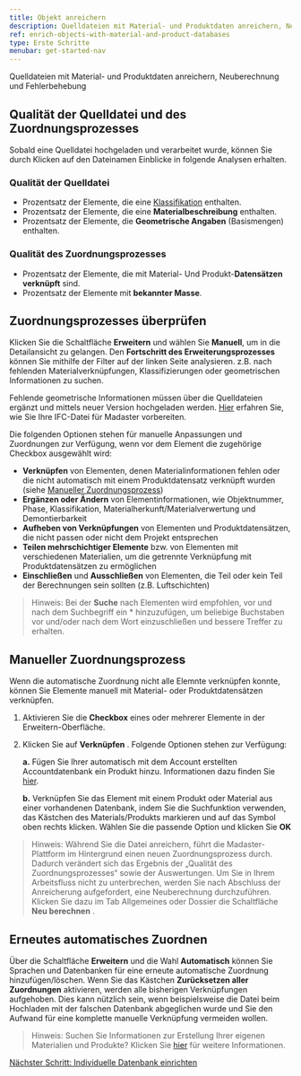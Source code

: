 ```yaml
---
title: Objekt anreichern
description: Quelldateien mit Material- und Produktdaten anreichern, Neuberechnung und Fehlerbehebung
ref: enrich-objects-with-material-and-product-databases
type: Erste Schritte
menubar: get-started-nav
---
```


Quelldateien mit Material- und Produktdaten anreichern, Neuberechnung und Fehlerbehebung

## Qualität der Quelldatei und des Zuordnungsprozesses

Sobald eine Quelldatei hochgeladen und verarbeitet wurde, können Sie durch Klicken auf den Dateinamen Einblicke in folgende Analysen erhalten.

### Qualität der Quelldatei
  * Prozentsatz der Elemente, die eine <a href="../knowledge-base/classifications#klassifizierung-der-objektelemente" target="_blank">Klassifikation</a> enthalten.
  * Prozentsatz der Elemente, die eine **Materialbeschreibung** enthalten.
  * Prozentsatz der Elemente, die **Geometrische Angaben** (Basismengen) enthalten.

### Qualität des Zuordnungsprozesses
  * Prozentsatz der Elemente, die mit Material- Und Produkt-**Datensätzen verknüpft** sind.
  * Prozentsatz der Elemente mit **bekannter Masse**.

## Zuordnungsprozesses überprüfen

Klicken Sie die Schaltfläche **Erweitern** <iconify-icon inline icon='mdi-link-variant-plus'/> und wählen Sie **Manuell**, um in die Detailansicht zu gelangen. Den **Fortschritt des Erweiterungsprozesses** können Sie mithilfe der Filter auf der linken Seite analysieren. z.B. nach fehlenden Materialverknüpfungen, Klassifizierungen oder geometrischen Informationen zu suchen.

Fehlende geometrische Informationen müssen über die Quelldateien ergänzt und mittels neuer Version hochgeladen werden. <a href="../knowledge-base/preparing-bim-ifc-source-files" target="_blank">Hier</a> erfahren Sie, wie Sie Ihre IFC-Datei für Madaster vorbereiten.

Die folgenden Optionen stehen für manuelle Anpassungen und Zuordnungen zur Verfügung, wenn vor dem Element die zugehörige Checkbox <iconify-icon inline icon='mdi-checkbox-marked'/> ausgewählt wird:

  * **Verknüpfen** <iconify-icon inline icon='mdi-link-variant'/> von Elementen, denen Materialinformationen fehlen oder die nicht automatisch mit einem Produktdatensatz verknüpft wurden (siehe <a href="../get-started/enrich-objects-with-material-and-product-databases#manueller-zuordnungsprozess">Manueller Zuordnungsprozess</a>)
  * **Ergänzen oder Ändern** <iconify-icon inline icon='mdi-pencil-outline'/> von Elementinformationen, wie Objektnummer, Phase, Klassifikation, Materialherkunft/Materialverwertung und Demontierbarkeit
  * **Aufheben von Verknüpfungen** <iconify-icon inline icon='mdi-link-variant-off'/> von Elementen und Produktdatensätzen, die nicht passen oder nicht dem Projekt entsprechen
  * **Teilen mehrschichtiger Elemente** <iconify-icon inline icon='mdi-set-split'/> bzw. von Elementen mit verschiedenen Materialien, um die getrennte Verknüpfung mit Produktdatensätzen zu ermöglichen
  * **Einschließen** und **Ausschließen** von Elementen, die Teil oder kein Teil der Berechnungen sein sollten (z.B. Luftschichten) 

> Hinweis: Bei der **Suche** <iconify-icon inline icon='mdi-magnify'/> nach Elementen wird empfohlen, vor und nach dem Suchbegriff ein * hinzuzufügen, um beliebige Buchstaben vor und/oder nach dem Wort einzuschließen und bessere Treffer zu erhalten.

## Manueller Zuordnungsprozess

Wenn die automatische Zuordnung nicht alle Elemnte verknüpfen konnte, können Sie Elemente manuell mit Material- oder Produktdatensätzen verknüpfen.

1. Aktivieren Sie die **Checkbox** <iconify-icon inline icon='mdi-checkbox-marked'/> eines oder mehrerer Elemente in der Erweitern-Oberfläche.
2. Klicken Sie auf **Verknüpfen** <iconify-icon inline icon='mdi-link-variant'/>. Folgende Optionen stehen zur Verfügung:
   
   **a.** Fügen Sie Ihrer automatisch mit dem Account erstellten Accountdatenbank <iconify-icon inline icon='database'/> ein Produkt hinzu. Informationen dazu finden Sie <a href="../get-started/create-your-own-databases-with-custom-materials-and-products#produkte-erstellen-und-bearbeiten" target="_blank">hier</a>.
   
   **b.** Verknüpfen Sie das Element mit einem Produkt oder Material aus einer vorhandenen Datenbank, indem Sie die Suchfunktion <iconify-icon inline icon='mdi-magnify'/> verwenden, das Kästchen des Materials/Produkts markieren <iconify-icon inline icon='mdi-checkbox-marked'/> und auf das Symbol <iconify-icon inline icon='mdi-link-variant'/> oben rechts klicken. Wählen Sie die passende Option und klicken Sie **OK**

> Hinweis: Während Sie die Datei anreichern, führt die Madaster-Plattform im Hintergrund einen neuen Zuordnungsprozess durch. Dadurch verändert sich das Ergebnis der „Qualität des Zuordnungsprozesses“ sowie der Auswertungen. Um Sie in Ihrem Arbeitsfluss nicht zu unterbrechen, werden Sie nach Abschluss der Anreicherung aufgefordert, eine Neuberechnung durchzuführen. Klicken Sie dazu im Tab Allgemeines oder Dossier die Schaltfläche **Neu berechnen** <iconify-icon inline icon='mdi-calculator-variant-outline'/>.

## Erneutes automatisches Zuordnen

Über die Schaltfläche **Erweitern** <iconify-icon inline icon='mdi-link-variant-plus'/> und die Wahl **Automatisch** können Sie Sprachen und Datenbanken für eine erneute automatische Zuordnung hinzufügen/löschen. Wenn Sie das Kästchen **Zurücksetzen aller Zuordnungen** aktivieren, werden alle bisherigen Verknüpfungen aufgehoben. Dies kann nützlich sein, wenn beispielsweise die Datei beim Hochladen mit der falschen Datenbank abgeglichen wurde und Sie den Aufwand für eine komplette manuelle Verknüpfung vermeiden wollen.

> Hinweis: Suchen Sie Informationen zur Erstellung Ihrer eigenen Materialien und Produkte? Klicken Sie <a href="../get-started/create-your-own-databases-with-custom-materials-and-products" target="_blank">hier</a> für weitere Informationen.

<a class="next-button" href="../get-started/create-your-own-databases-with-custom-materials-and-products">Nächster Schritt: Individuelle Datenbank einrichten</a>